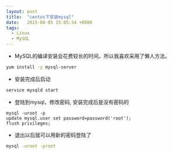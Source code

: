 ```yaml
---
layout: post
title:  "centos下安装mysql"
date:   2015-08-05 15:05:34 +0800
tags: 
  - Linux
  - MySQL
---
```


* MySQL的编译安装会花费较长的时间，所以我喜欢采用了懒人方法。  

```bash
yum install -y mysql-server
```

* 安装完成后启动

```bash
service mysqld start
```

* 登陆到mysql，修改密码, 安装完成后是没有密码的

```
mysql -uroot -p
update mysql.user set password=password('root');
flush privileges;
```

* 退出以后就可以用新的密码登陆了

```bash
mysql -uroot -proot
```